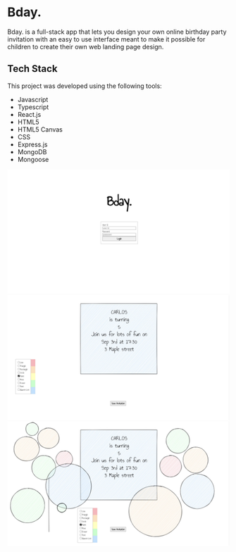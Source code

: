 # Bday.
Bday. is a full-stack app that lets you design your own online birthday party invitation with an easy to use interface meant to make it possible for children to create their own web landing page design.
## Tech Stack
This project was developed using the following tools:

- Javascript
- Typescript
- React.js
- HTML5
- HTML5 Canvas
- CSS
- Express.js
- MongoDB
- Mongoose

![Login page](/images/Bday1.jpg)
![Editor page](/images/Bday2.jpg)
![Editor page](/images/Bday3.jpg)
